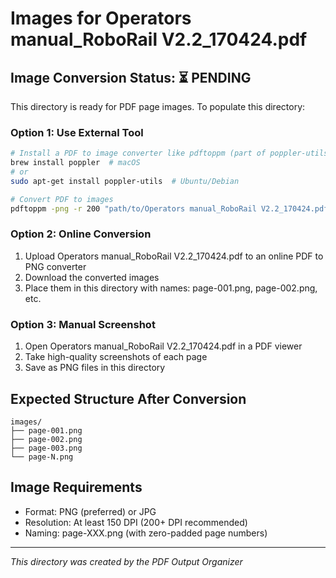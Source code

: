 # Images for Operators manual_RoboRail V2.2_170424.pdf

## Image Conversion Status: ⏳ PENDING

This directory is ready for PDF page images. To populate this directory:

### Option 1: Use External Tool
```bash
# Install a PDF to image converter like pdftoppm (part of poppler-utils)
brew install poppler  # macOS
# or
sudo apt-get install poppler-utils  # Ubuntu/Debian

# Convert PDF to images
pdftoppm -png -r 200 "path/to/Operators manual_RoboRail V2.2_170424.pdf" images/page
```

### Option 2: Online Conversion
1. Upload Operators manual_RoboRail V2.2_170424.pdf to an online PDF to PNG converter
2. Download the converted images
3. Place them in this directory with names: page-001.png, page-002.png, etc.

### Option 3: Manual Screenshot
1. Open Operators manual_RoboRail V2.2_170424.pdf in a PDF viewer
2. Take high-quality screenshots of each page
3. Save as PNG files in this directory

## Expected Structure After Conversion
```
images/
├── page-001.png
├── page-002.png
├── page-003.png
└── page-N.png
```

## Image Requirements
- Format: PNG (preferred) or JPG
- Resolution: At least 150 DPI (200+ DPI recommended)
- Naming: page-XXX.png (with zero-padded page numbers)

---
*This directory was created by the PDF Output Organizer*
